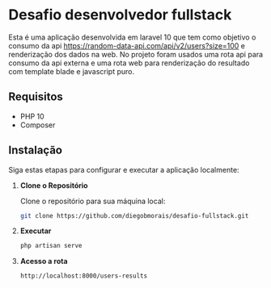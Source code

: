 # Desafio desenvolvedor fullstack

Esta é uma aplicação desenvolvida em laravel 10 que tem como objetivo o consumo da api https://random-data-api.com/api/v2/users?size=100 e renderização dos dados na web. No projeto foram usados uma rota api para consumo da api externa e uma rota web para renderização do resultado com template blade e javascript puro.

## Requisitos

- PHP 10
- Composer


## Instalação

Siga estas etapas para configurar e executar a aplicação localmente:

1. **Clone o Repositório**

   Clone o repositório para sua máquina local:

   ```bash
   git clone https://github.com/diegobmorais/desafio-fullstack.git

2. **Executar**

   ```bash
   php artisan serve

3. **Acesso a rota**

   ```bash
   http://localhost:8000/users-results